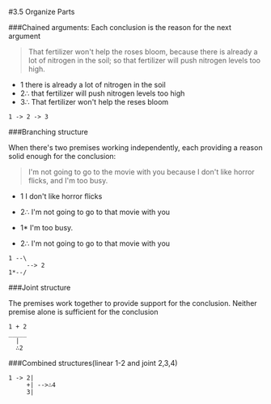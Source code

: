 #3.5 Organize Parts

###Chained arguments: Each conclusion is the reason for the next argument

> That fertilizer won't help the roses bloom,
because there is already a lot of nitrogen in the soil;
so that fertilizer will push nitrogen levels too high.

- 1 there is already a lot of nitrogen in the soil
- 2∴ that fertilizer will push nitrogen levels too high
- 3∴ That fertilizer won't help the reses bloom

```
1 -> 2 -> 3
```

###Branching structure

When there's two premises working independently, each providing a reason solid enough for the conclusion:

> I'm not going to go to the movie with you because I don't like horror flicks, and I'm too busy.

- 1 I don't like horror flicks
- 2∴  I'm not going to go to that movie with you

- 1* I'm too busy.
- 2∴ I'm not going to go to that movie with you

```
1 --\
     --> 2
1*--/
```

###Joint structure

The premises work together to provide support for the conclusion. Neither premise alone is sufficient for the conclusion

```
1 + 2
_____
  |
  ∴2
```

###Combined structures(linear 1-2 and joint 2,3,4)

```
1 -> 2|
     +| -->∴4 
     3|
```
